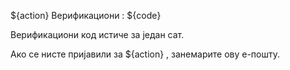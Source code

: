${action} Верификациони : ${code}

Верификациони код истиче за један сат.

Ако се нисте пријавили за ${action} , занемарите ову е-пошту.